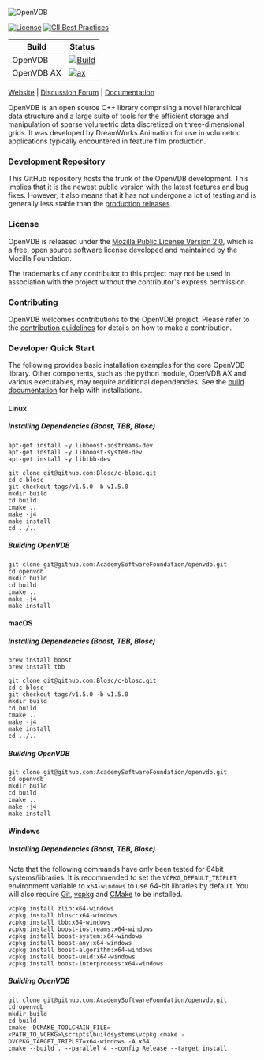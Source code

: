 ![OpenVDB](https://www.openvdb.org/images/openvdb_logo.png)

[![License](https://img.shields.io/github/license/AcademySoftwareFoundation/openvdb)](LICENSE.md)
[![CII Best Practices](https://bestpractices.coreinfrastructure.org/projects/2774/badge)](https://bestpractices.coreinfrastructure.org/projects/2774)

| Build           | Status |
| --------------- | ------ |
| OpenVDB         | [![Build](https://github.com/AcademySoftwareFoundation/openvdb/workflows/Build/badge.svg)](https://github.com/AcademySoftwareFoundation/openvdb/actions?query=workflow%3ABuild) |
| OpenVDB AX      | [![ax](https://github.com/AcademySoftwareFoundation/openvdb/workflows/ax/badge.svg)](https://github.com/AcademySoftwareFoundation/openvdb/actions?query=workflow%3Aax) |

[Website](https://www.openvdb.org) |
[Discussion Forum](https://www.openvdb.org/forum) |
[Documentation](https://academysoftwarefoundation.github.io/openvdb)

OpenVDB is an open source C++ library comprising a novel hierarchical data structure and a large suite of tools for the efficient storage and manipulation of sparse volumetric data discretized on three-dimensional grids. It was developed by DreamWorks Animation for use in volumetric applications typically encountered in feature film production.


### Development Repository

This GitHub repository hosts the trunk of the OpenVDB development. This implies that it is the newest public version with the latest features and bug fixes. However, it also means that it has not undergone a lot of testing and is generally less stable than the [production releases](https://github.com/AcademySoftwareFoundation/openvdb/releases).


### License

OpenVDB is released under the [Mozilla Public License Version 2.0](https://www.mozilla.org/MPL/2.0/), which is a free, open source software license developed and maintained by the Mozilla Foundation.

The trademarks of any contributor to this project may not be used in association with the project without the contributor's express permission.

### Contributing

OpenVDB welcomes contributions to the OpenVDB project. Please refer to the [contribution guidelines](CONTRIBUTING.md) for details on how to make a contribution.

### Developer Quick Start

The following provides basic installation examples for the core OpenVDB library. Other components, such as the python module, OpenVDB AX and various executables, may require additional dependencies. See the [build documentation](https://academysoftwarefoundation.github.io/openvdb/build.html) for help with installations.

#### Linux
##### Installing Dependencies (Boost, TBB, Blosc)

```
apt-get install -y libboost-iostreams-dev
apt-get install -y libboost-system-dev
apt-get install -y libtbb-dev
```
```
git clone git@github.com:Blosc/c-blosc.git
cd c-blosc
git checkout tags/v1.5.0 -b v1.5.0
mkdir build
cd build
cmake ..
make -j4
make install
cd ../..
```

##### Building OpenVDB
```
git clone git@github.com:AcademySoftwareFoundation/openvdb.git
cd openvdb
mkdir build
cd build
cmake ..
make -j4
make install
```
#### macOS
##### Installing Dependencies (Boost, TBB, Blosc)
```
brew install boost
brew install tbb
```
```
git clone git@github.com:Blosc/c-blosc.git
cd c-blosc
git checkout tags/v1.5.0 -b v1.5.0
mkdir build
cd build
cmake ..
make -j4
make install
cd ../..
```
##### Building OpenVDB
```
git clone git@github.com:AcademySoftwareFoundation/openvdb.git
cd openvdb
mkdir build
cd build
cmake ..
make -j4
make install
```
#### Windows
##### Installing Dependencies (Boost, TBB, Blosc)

Note that the following commands have only been tested for 64bit systems/libraries.
It is recommended to set the `VCPKG_DEFAULT_TRIPLET` environment variable to
`x64-windows` to use 64-bit libraries by default. You will also require
[Git](https://git-scm.com/downloads), [vcpkg](https://github.com/microsoft/vcpkg)
and [CMake](https://cmake.org/download/) to be installed.

```
vcpkg install zlib:x64-windows
vcpkg install blosc:x64-windows
vcpkg install tbb:x64-windows
vcpkg install boost-iostreams:x64-windows
vcpkg install boost-system:x64-windows
vcpkg install boost-any:x64-windows
vcpkg install boost-algorithm:x64-windows
vcpkg install boost-uuid:x64-windows
vcpkg install boost-interprocess:x64-windows
```
##### Building OpenVDB
```
git clone git@github.com:AcademySoftwareFoundation/openvdb.git
cd openvdb
mkdir build
cd build
cmake -DCMAKE_TOOLCHAIN_FILE=<PATH_TO_VCPKG>\scripts\buildsystems\vcpkg.cmake -DVCPKG_TARGET_TRIPLET=x64-windows -A x64 ..
cmake --build . --parallel 4 --config Release --target install
```
